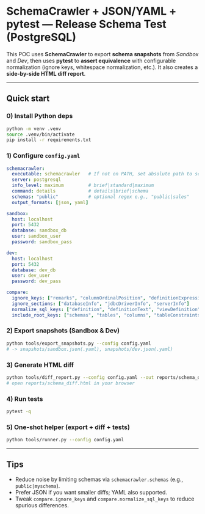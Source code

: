 # SchemaCrawler + JSON/YAML + pytest — Release Schema Test (PostgreSQL)

This POC uses **SchemaCrawler** to export **schema snapshots** from *Sandbox* and *Dev*,
then uses **pytest** to **assert equivalence** with configurable normalization (ignore keys,
whitespace normalization, etc.). It also creates a **side-by-side HTML diff report**.

---

## Quick start

### 0) Install Python deps
```bash
python -m venv .venv
source .venv/bin/activate
pip install -r requirements.txt
```

### 1) Configure `config.yaml`
```yaml
schemacrawler:
  executable: schemacrawler   # If not on PATH, set absolute path to schemacrawler launcher
  server: postgresql
  info_level: maximum         # brief|standard|maximum
  command: details            # details|brief|schema
  schemas: "public"           # optional regex e.g., "public|sales"
  output_formats: [json, yaml]

sandbox:
  host: localhost
  port: 5432
  database: sandbox_db
  user: sandbox_user
  password: sandbox_pass

dev:
  host: localhost
  port: 5432
  database: dev_db
  user: dev_user
  password: dev_pass

compare:
  ignore_keys: ["remarks", "columnOrdinalPosition", "definitionExpression", "definitionText", "definition", "lookupKey"]
  ignore_sections: ["databaseInfo", "jdbcDriverInfo", "serverInfo"]
  normalize_sql_keys: ["definition", "definitionText", "viewDefinition", "routineBody"]
  include_root_keys: ["schemas", "tables", "columns", "tableConstraints", "routines", "views", "sequences"]
```

### 2) Export snapshots (Sandbox & Dev)
```bash
python tools/export_snapshots.py --config config.yaml
# -> snapshots/sandbox.json(.yaml), snapshots/dev.json(.yaml)
```

### 3) Generate HTML diff
```bash
python tools/diff_report.py --config config.yaml --out reports/schema_diff.html
# open reports/schema_diff.html in your browser
```

### 4) Run tests
```bash
pytest -q
```

### 5) One-shot helper (export + diff + tests)
```bash
python tools/runner.py --config config.yaml
```

---

## Tips
- Reduce noise by limiting schemas via `schemacrawler.schemas` (e.g., `public|myschema`).
- Prefer JSON if you want smaller diffs; YAML also supported.
- Tweak `compare.ignore_keys` and `compare.normalize_sql_keys` to reduce spurious differences.
